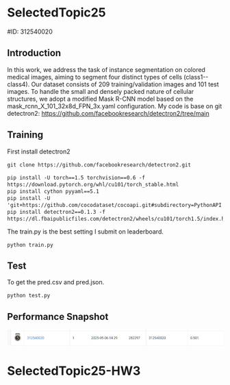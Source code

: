 # SelectedTopic25
#ID: 312540020

## Introduction
In this work, we address the task of instance segmentation on colored medical images, aiming to segment four distinct types of cells (class1--class4). Our dataset consists of 209 training/validation images and 101 test images. To handle the small and densely packed nature of cellular structures, we adopt a modified Mask R-CNN model based on the mask_rcnn_X_101_32x8d_FPN_3x.yaml configuration.
My code is base on git detectron2: https://github.com/facebookresearch/detectron2/tree/main

## Training 
First install detectron2
```
git clone https://github.com/facebookresearch/detectron2.git
```
```
pip install -U torch==1.5 torchvision==0.6 -f https://download.pytorch.org/whl/cu101/torch_stable.html
pip install cython pyyaml==5.1
pip install -U 'git+https://github.com/cocodataset/cocoapi.git#subdirectory=PythonAPI'
pip install detectron2==0.1.3 -f https://dl.fbaipublicfiles.com/detectron2/wheels/cu101/torch1.5/index.html
```

The train.py is the best setting I submit on leaderboard.
```
python train.py
```
## Test
To get the pred.csv and pred.json.
```
python test.py
```
## Performance Snapshot
![Performance Snapshot](./Snapshot.png)  
# SelectedTopic25-HW3
